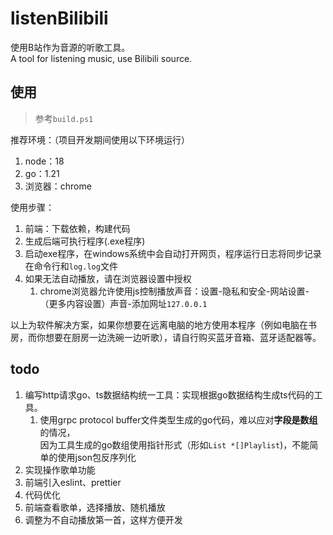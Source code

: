 # listenBilibili

使用B站作为音源的听歌工具。  
A tool for listening music, use Bilibili source.

## 使用

> 参考`build.ps1`

推荐环境：（项目开发期间使用以下环境运行）

1. node：18
2. go：1.21
3. 浏览器：chrome

使用步骤：

1. 前端：下载依赖，构建代码
2. 生成后端可执行程序(.exe程序)
3. 启动exe程序，在windows系统中会自动打开网页，程序运行日志将同步记录在命令行和`log.log`文件
4. 如果无法自动播放，请在浏览器设置中授权
    1. chrome浏览器允许使用js控制播放声音：设置-隐私和安全-网站设置-（更多内容设置）声音-添加网址`127.0.0.1`

以上为软件解决方案，如果你想要在远离电脑的地方使用本程序（例如电脑在书房，而你想要在厨房一边洗碗一边听歌），请自行购买蓝牙音箱、蓝牙适配器等。

## todo

1. 编写http请求go、ts数据结构统一工具：实现根据go数据结构生成ts代码的工具。
    1. 使用grpc protocol buffer文件类型生成的go代码，难以应对**字段是数组**的情况，  
       因为工具生成的go数组使用指针形式（形如`List *[]Playlist`)，不能简单的使用json包反序列化
2. 实现操作歌单功能
3. 前端引入eslint、prettier
4. 代码优化
5. 前端查看歌单，选择播放、随机播放
6. 调整为不自动播放第一首，这样方便开发
